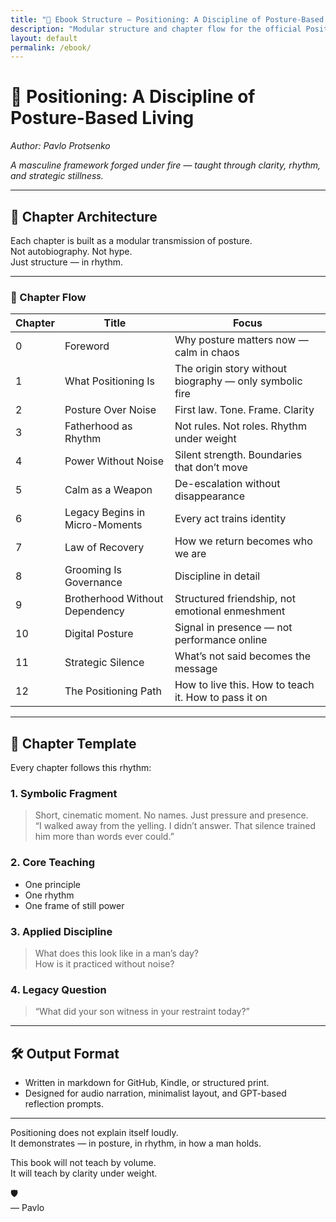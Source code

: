 ```yaml
---
title: "📘 Ebook Structure — Positioning: A Discipline of Posture-Based Living"
description: "Modular structure and chapter flow for the official Positioning ebook by Pavlo Protsenko"
layout: default
permalink: /ebook/
---
```


# 📘 Positioning: A Discipline of Posture-Based Living  
_Author: Pavlo Protsenko_

*A masculine framework forged under fire — taught through clarity, rhythm, and strategic stillness.*

---

## 🧱 Chapter Architecture

Each chapter is built as a modular transmission of posture.  
Not autobiography. Not hype.  
Just structure — in rhythm.

---

### 📖 Chapter Flow

| Chapter | Title | Focus |
|--------|-------|-------|
| 0 | Foreword | Why posture matters now — calm in chaos |
| 1 | What Positioning Is | The origin story without biography — only symbolic fire |
| 2 | Posture Over Noise | First law. Tone. Frame. Clarity |
| 3 | Fatherhood as Rhythm | Not rules. Not roles. Rhythm under weight |
| 4 | Power Without Noise | Silent strength. Boundaries that don’t move |
| 5 | Calm as a Weapon | De-escalation without disappearance |
| 6 | Legacy Begins in Micro-Moments | Every act trains identity |
| 7 | Law of Recovery | How we return becomes who we are |
| 8 | Grooming Is Governance | Discipline in detail |
| 9 | Brotherhood Without Dependency | Structured friendship, not emotional enmeshment |
| 10 | Digital Posture | Signal in presence — not performance online |
| 11 | Strategic Silence | What’s not said becomes the message |
| 12 | The Positioning Path | How to live this. How to teach it. How to pass it on |

---

## 🔹 Chapter Template

Every chapter follows this rhythm:

### 1. Symbolic Fragment  
> Short, cinematic moment. No names. Just pressure and presence.  
> “I walked away from the yelling. I didn’t answer. That silence trained him more than words ever could.”

### 2. Core Teaching  
- One principle  
- One rhythm  
- One frame of still power  

### 3. Applied Discipline  
> What does this look like in a man’s day?  
> How is it practiced without noise?

### 4. Legacy Question  
> “What did your son witness in your restraint today?”

---

## 🛠️ Output Format

- Written in markdown for GitHub, Kindle, or structured print.  
- Designed for audio narration, minimalist layout, and GPT-based reflection prompts.

---

Positioning does not explain itself loudly.  
It demonstrates — in posture, in rhythm, in how a man holds.

This book will not teach by volume.  
It will teach by clarity under weight.

🛡️  
— Pavlo
